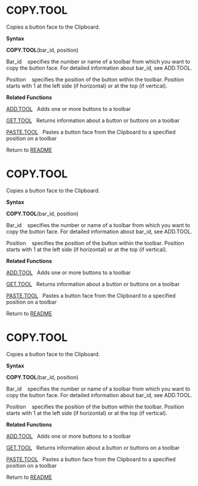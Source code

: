 # COPY.TOOL

Copies a button face to the Clipboard.

**Syntax**

**COPY.TOOL**(bar\_id, position)

Bar\_id&nbsp;&nbsp;&nbsp;&nbsp;specifies the number or name of a toolbar
from which you want to copy the button face. For detailed information
about bar\_id, see ADD.TOOL.

Position&nbsp;&nbsp;&nbsp;&nbsp;specifies the position of the button
within the toolbar. Position starts with 1 at the left side (if
horizontal) or at the top (if vertical).

**Related Functions**

[ADD.TOOL](ADD.TOOL.md)&nbsp;&nbsp;&nbsp;Adds one or more buttons to a toolbar

[GET.TOOL](GET.TOOL.md)&nbsp;&nbsp;&nbsp;Returns information about a button or buttons
on a toolbar

[PASTE.TOOL](PASTE.TOOL.md)&nbsp;&nbsp;&nbsp;Pastes a button face from the Clipboard to a
specified position on a toolbar



Return to [README](README.md#C)

# COPY.TOOL

Copies a button face to the Clipboard.

**Syntax**

**COPY.TOOL**(bar\_id, position)

Bar\_id&nbsp;&nbsp;&nbsp;&nbsp;specifies the number or name of a toolbar
from which you want to copy the button face. For detailed information
about bar\_id, see ADD.TOOL.

Position&nbsp;&nbsp;&nbsp;&nbsp;specifies the position of the button
within the toolbar. Position starts with 1 at the left side (if
horizontal) or at the top (if vertical).

**Related Functions**

[ADD.TOOL](ADD.TOOL.md)&nbsp;&nbsp;&nbsp;Adds one or more buttons to a toolbar

[GET.TOOL](GET.TOOL.md)&nbsp;&nbsp;&nbsp;Returns information about a button or buttons
on a toolbar

[PASTE.TOOL](PASTE.TOOL.md)&nbsp;&nbsp;&nbsp;Pastes a button face from the Clipboard to a
specified position on a toolbar



Return to [README](README.md#C)

# COPY.TOOL

Copies a button face to the Clipboard.

**Syntax**

**COPY.TOOL**(bar\_id, position)

Bar\_id&nbsp;&nbsp;&nbsp;&nbsp;specifies the number or name of a toolbar
from which you want to copy the button face. For detailed information
about bar\_id, see ADD.TOOL.

Position&nbsp;&nbsp;&nbsp;&nbsp;specifies the position of the button
within the toolbar. Position starts with 1 at the left side (if
horizontal) or at the top (if vertical).

**Related Functions**

[ADD.TOOL](ADD.TOOL.md)&nbsp;&nbsp;&nbsp;Adds one or more buttons to a toolbar

[GET.TOOL](GET.TOOL.md)&nbsp;&nbsp;&nbsp;Returns information about a button or buttons
on a toolbar

[PASTE.TOOL](PASTE.TOOL.md)&nbsp;&nbsp;&nbsp;Pastes a button face from the Clipboard to a
specified position on a toolbar



Return to [README](README.md#C)

